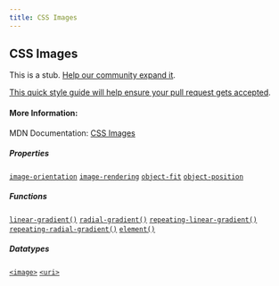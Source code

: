```yaml
---
title: CSS Images
---
```

## CSS Images

This is a stub. <a href='https://github.com/freecodecamp/guides/tree/master/src/pages/css/tutorials/index.md' target='_blank' rel='nofollow'>Help our community expand it</a>.

<a href='https://github.com/freecodecamp/guides/blob/master/README.md' target='_blank' rel='nofollow'>This quick style guide will help ensure your pull request gets accepted</a>.

<!-- The article goes here, in GitHub-flavored Markdown. Feel free to add YouTube videos, images, and CodePen/JSBin embeds  -->

#### More Information:
<!-- Please add any articles you think might be helpful to read before writing the article -->
MDN Documentation: [CSS Images](https://developer.mozilla.org/en-US/docs/Web/CSS/CSS_Images)

##### Properties
<a title="The image-orientation CSS property describes how to correct the default orientation of an image." href="/en-US/docs/Web/CSS/image-orientation"><code>image-orientation</code></a>
<a title="The image-rendering CSS property provides a hint to the browser about the algorithm it should use to scale images." href="/en-US/docs/Web/CSS/image-rendering"><code>image-rendering</code></a>
<a title="The object-fit CSS property specifies how a replaced element, such as an <img> or <video>, should be resized to fit its container." href="/en-US/docs/Web/CSS/object-fit"><code>object-fit</code></a>
<a title="The object-position CSS property determines the alignment of the selected element inside its box." href="/en-US/docs/Web/CSS/object-position"><code>object-position</code></a>

##### Functions
<a title="The documentation about this has not yet been written; please consider contributing!" href="/en-US/docs/Web/CSS/linear-gradient"><code>linear-gradient()</code></a>
<a title="The documentation about this has not yet been written; please consider contributing!" href="/en-US/docs/Web/CSS/radial-gradient"><code>radial-gradient()</code></a>
<a title="The documentation about this has not yet been written; please consider contributing!" href="/en-US/docs/Web/CSS/repeating-linear-gradient"><code>repeating-linear-gradient()</code></a>
<a title="The documentation about this has not yet been written; please consider contributing!" href="/en-US/docs/Web/CSS/repeating-radial-gradient"><code>repeating-radial-gradient()</code></a>
<a title="The documentation about this has not yet been written; please consider contributing!" href="/en-US/docs/Web/CSS/element"><code>element()</code></a>

##### Datatypes
<a title="The <image> CSS data type represents a 2D image. There are two kinds of images: plain images, typically referenced using a URL, and dynamically-generated images, like those generated with <gradient> or element(). Images can be used with numerous CSS properties, such as background-image, border-image, content, list-style-image, and cursor." href="/en-US/docs/Web/CSS/image"><code>&lt;image&gt;</code></a>
<a title="The documentation about this has not yet been written; please consider contributing!" href="/en-US/docs/Web/CSS/uri"><code>&lt;uri&gt;</code></a>
